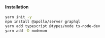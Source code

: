 

#### Installation 
```bash
yarn init -y
npm install @apollo/server graphql
yarn add typescript @types/node ts-node-dev 
yarn add -D nodemon

```
